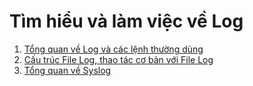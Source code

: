 # Tìm hiểu và làm việc về Log 
1. [Tổng quan về Log và các lệnh thường dùng](./Log-info.md)
2. [Cấu trúc File Log, thao tác cơ bản với File Log](./Tim-hieu-folder-log.md)
3. [Tổng quan về Syslog](./Tong-quan-syslog.md)



